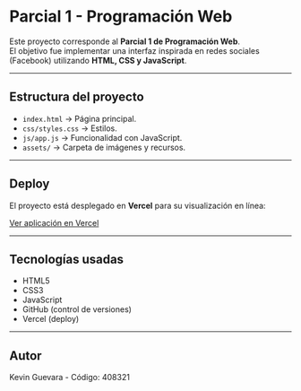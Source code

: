 # Parcial 1 - Programación Web

Este proyecto corresponde al **Parcial 1 de Programación Web**.  
El objetivo fue implementar una interfaz inspirada en redes sociales (Facebook) utilizando **HTML, CSS y JavaScript**.

---

## Estructura del proyecto
- `index.html` → Página principal.  
- `css/styles.css` → Estilos.  
- `js/app.js` → Funcionalidad con JavaScript.  
- `assets/` → Carpeta de imágenes y recursos.  

---

##  Deploy
El proyecto está desplegado en **Vercel** para su visualización en línea:  

 [Ver aplicación en Vercel](https://tu-link-vercel.vercel.app/)

---

## Tecnologías usadas
- HTML5  
- CSS3  
- JavaScript  
- GitHub (control de versiones)  
- Vercel (deploy)

---

##  Autor
Kevin Guevara - Código: 408321
